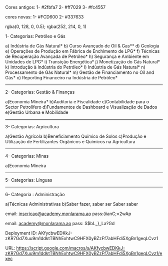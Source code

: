 Cores antigos:
1-  #2fbfa7
2- #ff7029
3- #fc4557

cores novas:
1- #FCD600
2- #337633

rgba(0, 128, 0, 0.5);
rgba(252, 214, 0, 1)

1- Categorias: Petróleo e Gás 

a) Indústria de Gás Natural*
b) Curso Avançado de Oil & Gas**
d) Geologia 
e) Operações de Produção em Fábrica de Enchimento de LPG*
f) Técnicas de Recuperação Avançada de Petróleo*
h) Segurança e Ambiente em Unidades de LPG*
i) Transição Energética*
j) Monetização do Gás Natural*
k) Introdução à Indústria do Petróleo*
l) Indústria de Gás Natural*
n) Processamento de Gás Natural*
m) Gestão de Financiamento no Oil and Gás*
o) Reporting Financeiro na Indústria de Petróleo*
___________________________________________________
2- Categorias: Gestão & Finanças  

a)Economia Mineira*
b)Auditoria e Fiscalidade
c)Contabilidade para o Sector Petrolífero
d)Fundamentos de Dashboard e Visualização de Dados
e)Gestão Urbana e Mobilidade
____________________________________________________
3- Categorias: Agricultura

a)Gestão Agrícola
b)Beneficiamento Químico de Solos
c)Produção e Utilização de Fertilizantes Orgânicos e Químicos na Agricultura
_____________________________________________________
4- Categorias: Minas 

a)Economia Mineira
______________________________________________________
5- Categorias: Línguas 
______________________________________________________
6- Categoria : Administração 

a)Técnicas Administrativas 
b)Saber fazer, saber ser Saber saber


email: inscricao@academy.monlarama.ao
pass:(iianC;=2wAp

email: academy@monlarama.ao
pass: S$bL_}_La?Gd

Deployment ID: AKfycbwEDKkJ-zKR7Gd7Xuu9m1ddktTBNhExhtwC9HFX0yBZzFf7abHFdi5XgBn1geqLCvz1

URL: https://script.google.com/macros/s/AKfycbwEDKkJ-zKR7Gd7Xuu9m1ddktTBNhExhtwC9HFX0yBZzFf7abHFdi5XgBn1geqLCvz1/exec

